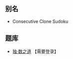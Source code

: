 ## 别名
- Consecutive Clone Sudoku

## 题库
- [独·数之道](http://www.sudokufans.org.cn/lx/game.index.php?type=rp) 【需要登录】